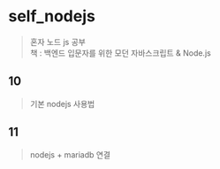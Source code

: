 # self_nodejs

> 혼자 노드 js 공부 <br>
책 : 백엔드 입문자를 위한 모던 자바스크립트 & Node.js

## 10
> 기본 nodejs 사용법

## 11
> nodejs + mariadb 연결
